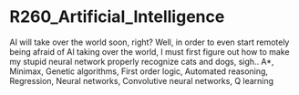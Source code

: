 # R260_Artificial_Intelligence

AI will take over the world soon, right? Well, in order to even start remotely being afraid of AI taking over the world, I must first figure out how to make my stupid neural network properly recognize cats and dogs, sigh..
A*, Minimax, Genetic algorithms, First order logic, Automated reasoning, Regression, Neural networks, Convolutive neural networks, Q learning
